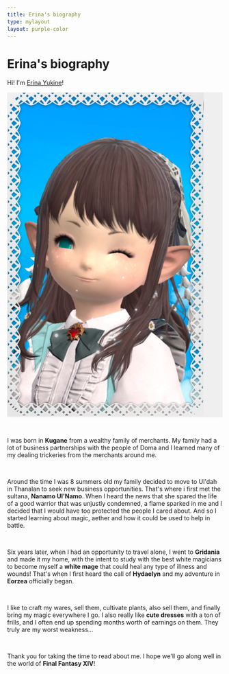 ```yaml
---
title: Erina's biography
type: mylayout
layout: purple-color
---
```


# Erina's biography

Hi! I'm [Erina Yukine](https://eu.finalfantasyxiv.com/lodestone/character/49272662/)!<div class="photo photo-right desktop-only-right-sidebar norecolor" style="background-color:#EFEFEF;"><img class="image content" alt="Portrait of Erina Yukine - Title Screen" src="portrait.webp"></div>

&nbsp;

I was born in **Kugane** from a wealthy family of merchants. My family had a lot of business partnerships with the people of Doma and I learned many of my dealing trickeries from the merchants around me.

&nbsp;

Around the time I was 8 summers old my family decided to move to Ul'dah in Thanalan to seek new business opportunities. That's where i first met the sultana, **Nanamo Ul'Namo**. When I heard the news that she spared the life of a good warrior that was unjustly condemned, a flame sparked in me and I decided that I would have too protected the people I cared about. And so I started learning about magic, aether and how it could be used to help in battle.

&nbsp;

Six years later, when I had an opportunity to travel alone, I went to **Gridania** and made it my home, with the intent to study with the best white magicians to become myself a **white mage** that could heal any type of illness and wounds! That's when I first heard the call of **Hydaelyn** and my adventure in **Eorzea** officially began.

&nbsp;

I like to craft my wares, sell them, cultivate plants, also sell them, and finally bring my magic everywhere I go. I also really like **cute dresses** with a ton of frills, and I often end up spending months worth of earnings on them. They truly are my worst weakness...

&nbsp;

Thank you for taking the time to read about me. I hope we'll go along well in the world of **Final Fantasy XIV**!
